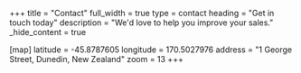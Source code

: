 +++
title = "Contact"
full_width = true
type = contact
heading = "Get in touch today"
description = "We'd love to help you improve your sales."
_hide_content = true

[map]
  latitude = -45.8787605
  longitude = 170.5027976
  address = "1 George Street, Dunedin, New Zealand"
  zoom = 13
+++
